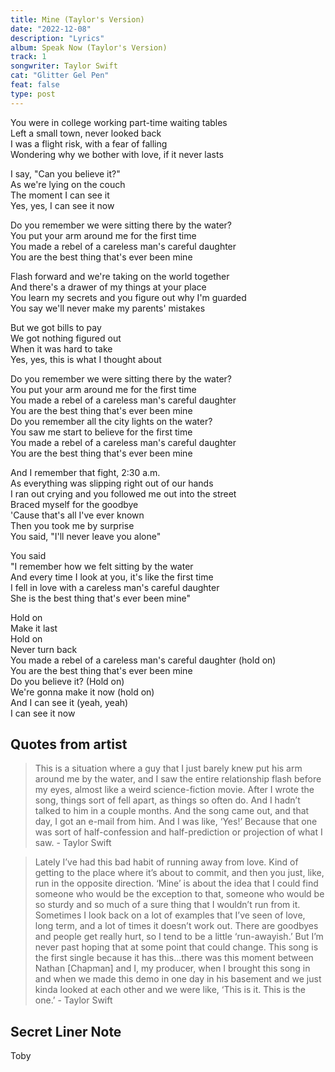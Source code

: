 ```yaml
---
title: Mine (Taylor's Version)
date: "2022-12-08"
description: "Lyrics"
album: Speak Now (Taylor's Version)
track: 1
songwriter: Taylor Swift
cat: "Glitter Gel Pen"
feat: false
type: post
---
```


<p className="verse-one">
You were in college working part-time waiting tables <br />
Left a small town, never looked back <br />
I was a flight risk, with a fear of falling <br />
Wondering why we bother with love, if it never lasts <br />
</p>
<p className="pre-chorus">
I say, "Can you believe it?" <br />
As we're lying on the couch <br />
The moment I can see it <br />
Yes, yes, I can see it now <br />
</p>
<p className="chorus">
Do you remember we were sitting there by the water? <br />
You put your arm around me for the first time <br />
You made a rebel of a careless man's careful daughter <br />
You are the best thing that's ever been mine <br />
</p>
<p className="verse-two">
Flash forward and we're taking on the world together <br />
And there's a drawer of my things at your place <br />
You learn my secrets and you figure out why I'm guarded <br />
You say we'll never make my parents' mistakes <br />
</p>
<p className="pre-chorus">
But we got bills to pay <br />
We got nothing figured out <br />
When it was hard to take <br />
Yes, yes, this is what I thought about <br />
</p>
<p className="chorus">
Do you remember we were sitting there by the water? <br />
You put your arm around me for the first time <br />
You made a rebel of a careless man's careful daughter <br />
You are the best thing that's ever been mine <br />
Do you remember all the city lights on the water? <br />
You saw me start to believe for the first time <br />
You made a rebel of a careless man's careful daughter <br />
You are the best thing that's ever been mine <br />
</p>
<p className="bridge">
And I remember that fight, 2:30 a.m. <br />
As everything was slipping right out of our hands <br />
I ran out crying and you followed me out into the street <br />
Braced myself for the goodbye <br />
'Cause that's all I've ever known <br />
Then you took me by surprise <br />
You said, "I'll never leave you alone" <br />
</p>
<p className="chorus">
You said <br />
"I remember how we felt sitting by the water <br />
And every time I look at you, it's like the first time <br />
I fell in love with a careless man's careful daughter <br />
She is the best thing that's ever been mine" <br />
</p>
<p className="post-chorus">
Hold on <br />
Make it last <br />
Hold on <br />
Never turn back <br />
You made a rebel of a careless man's careful daughter (hold on) <br />
You are the best thing that's ever been mine <br />
Do you believe it? (Hold on) <br />
We're gonna make it now (hold on) <br />
And I can see it (yeah, yeah) <br />
I can see it now <br />
</p>

## Quotes from artist

<blockquote>
This is a situation where a guy that I just barely knew put his arm around me by the water, and I saw the entire relationship flash before my eyes, almost like a weird science-fiction movie. After I wrote the song, things sort of fell apart, as things so often do. And I hadn’t talked to him in a couple months. And the song came out, and that day, I got an e-mail from him. And I was like, ‘Yes!’ Because that one was sort of half-confession and half-prediction or projection of what I saw. - Taylor Swift
</blockquote>

<blockquote>
Lately I’ve had this bad habit of running away from love. Kind of getting to the place where it’s about to commit, and then you just, like, run in the opposite direction. ‘Mine’ is about the idea that I could find someone who would be the exception to that, someone who would be so sturdy and so much of a sure thing that I wouldn’t run from it. Sometimes I look back on a lot of examples that I’ve seen of love, long term, and a lot of times it doesn’t work out. There are goodbyes and people get really hurt, so I tend to be a little ‘run-awayish.’ But I’m never past hoping that at some point that could change. This song is the first single because it has this…there was this moment between Nathan [Chapman] and I, my producer, when I brought this song in and when we made this demo in one day in his basement and we just kinda looked at each other and we were like, ‘This is it. This is the one.’ - Taylor Swift
</blockquote>

## Secret Liner Note

Toby
